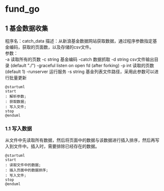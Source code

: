 # fund_go

  ## 1 基金数据收集
  程序名：catch_data
  描述：从新浪基金数据网站获取数据，通过程序参数指定基金编码，获取的页面数，以及存储的csv文件。  
  参数：  
  -a    读取所有的页数
  -c string
        基金编码
  -catch
        数据抓取
  -d string
        csv文件输出目录 (default "./")
  -graceful
        listen on open fd (after forking)
  -p int
        读取的页数 (default 1)
  -runserver
        运行服务
  -s string
        基金列表文件路径，采用此参数可以进行批量更新

```
@startuml
start
: 解析参数;
: 获取数据;
: 写入文件;
stop
@enduml
```

### 1.1 写入数据
从文件中先读取所有数据，然后将页面中的数据与该数据进行插入排序，然后再写入到文件中。插入时，需要排除已经存在的数据。

```
@startuml
start
: 读取文件中的数据;
: 插入页面中的数据排序;
: 写入文件;
stop
@enduml
```